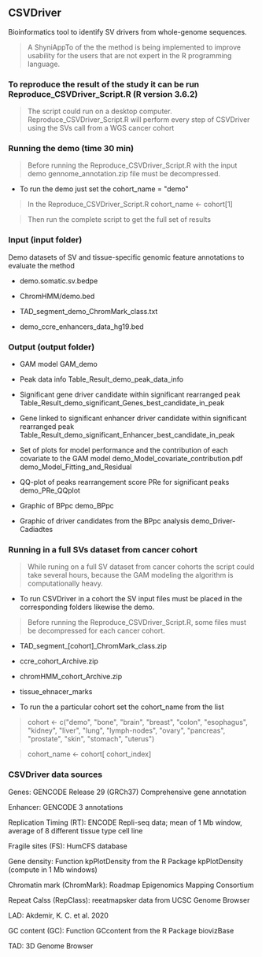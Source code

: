 ## CSVDriver
Bioinformatics tool to identify SV drivers from whole-genome sequences.

> A ShyniAppTo of the the method is being implemented to improve usability for the users that are not expert in the R programming language.

### To reproduce the result of the study it can be run Reproduce_CSVDriver_Script.R (R version 3.6.2)

> The script could run on a desktop computer. Reproduce_CSVDriver_Script.R will perform every step of CSVDriver using the SVs call from a WGS cancer cohort
 
### Running the demo  (time 30 min)

> Before running the Reproduce_CSVDriver_Script.R with the input demo gennome_annotation.zip file must be decompressed.

* To run the demo just set the cohort_name = "demo" 

> In the Reproduce_CSVDriver_Script.R  cohort_name <- cohort[1]
 
> Then run the complete script to get the full set of results  

### Input (input folder)

Demo datasets of SV and tissue-specific genomic feature annotations to evaluate the method 
 
* demo.somatic.sv.bedpe 
 
* ChromHMM/demo.bed                                                                             
 
* TAD_segment_demo_ChromMark_class.txt
 
* demo_ccre_enhancers_data_hg19.bed 

### Output (output folder)

* GAM model
GAM_demo

* Peak data info
Table_Result_demo_peak_data_info

* Significant gene driver candidate within significant rearranged peak 
Table_Result_demo_significant_Genes_best_candidate_in_peak 

* Gene linked to significant enhancer driver candidate within significant rearranged peak
 Table_Result_demo_significant_Enhancer_best_candidate_in_peak

* Set of plots for model performance and the contribution of each covariate to the GAM model
 demo_Model_covariate_contribution.pdf
 demo_Model_Fitting_and_Residual

* QQ-plot of peaks rearrangement score PRe for significant peaks
 demo_PRe_QQplot

* Graphic of BPpc
 demo_BPpc

* Graphic of driver candidates from the BPpc analysis
 demo_Driver-Cadiadtes


### Running in a full SVs dataset from cancer cohort  

> While runing on a full SV dataset from cancer cohorts the script could take several hours, because the GAM modeling the algorithm is computationally heavy.

* To run CSVDriver in a cohort the SV input files must be placed in the corresponding folders likewise the demo.

>  Before running the Reproduce_CSVDriver_Script.R, some files must be decompressed for each cancer cohort. 
  * TAD_segment_[cohort]_ChromMark_class.zip
  * ccre_cohort_Archive.zip  
  * chromHMM_cohort_Archive.zip
  * tissue_ehnacer_marks 
  
* To run the a particular cohort set the cohort_name from the list
> cohort <- c("demo", "bone", "brain", "breast", "colon", "esophagus", "kidney", "liver", "lung",  "lymph-nodes", "ovary", "pancreas", "prostate", "skin", "stomach", "uterus")
 
> cohort_name <- cohort[ cohort_index]


### CSVDriver data sources

Genes:	GENCODE Release 29 (GRCh37) Comprehensive gene annotation

Enhancer:	GENCODE 3 annotations

Replication Timing (RT):	ENCODE Repli-seq data; mean of 1 Mb window, average of 8 different tissue type cell line

Fragile sites (FS):	HumCFS database

Gene density: 	Function kpPlotDensity from the R Package kpPlotDensity (compute in 1 Mb windows)

Chromatin mark (ChromMark):	Roadmap Epigenomics Mapping Consortium

Repeat Calss (RepClass):	reeatmapsker data from UCSC Genome Browser

LAD:	Akdemir, K. C. et al. 2020

GC content (GC):	Function GCcontent from the R Package biovizBase

TAD: 3D Genome Browser

